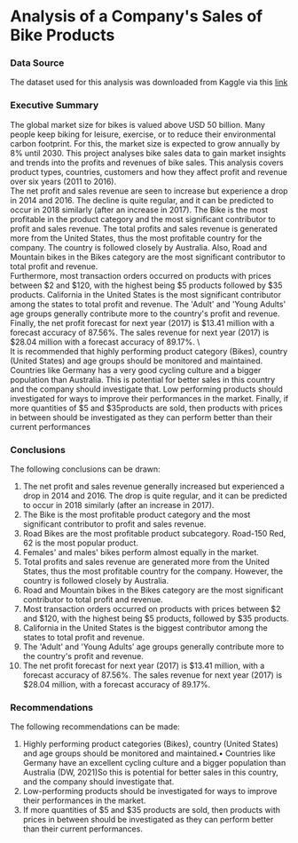 #  Analysis of a Company's Sales of Bike Products


### Data Source
The dataset used for this analysis was downloaded from Kaggle via this [link](https://www.kaggle.com/datasets/sadiqshah/bike-sales-in-europe)

### Executive Summary
The global market size for bikes is valued above USD 50 billion. Many people keep biking for
leisure, exercise, or to reduce their environmental carbon footprint. For this, the market size is
expected to grow annually by 8% until 2030. This project analyses bike sales data to gain
market insights and trends into the profits and revenues of bike sales. This analysis covers
product types, countries, customers and how they affect profit and revenue over six years
(2011 to 2016). \
The net profit and sales revenue are seen to increase but experience a drop in 2014 and 2016.
The decline is quite regular, and it can be predicted to occur in 2018 similarly (after an increase
in 2017). The Bike is the most profitable in the product category and the most significant
contributor to profit and sales revenue. The total profits and sales revenue is generated more
from the United States, thus the most profitable country for the company. The country is
followed closely by Australia. Also, Road and Mountain bikes in the Bikes category are the
most significant contributor to total profit and revenue. \
Furthermore, most transaction orders occurred on products with prices between $2 and $120,
with the highest being $5 products followed by $35 products. California in the United States is
the most significant contributor among the states to total profit and revenue. The 'Adult' and
'Young Adults' age groups generally contribute more to the country's profit and revenue.
Finally, the net profit forecast for next year (2017) is $13.41 million with a forecast accuracy of
87.56%. The sales revenue for next year (2017) is $28.04 million with a forecast accuracy of
89.17%. \  
It is recommended that highly performing product category (Bikes), country (United States)
and age groups should be monitored and maintained. Countries like Germany has a very good
cycling culture and a bigger population than Australia. This is potential for better sales in this
country and the company should investigate that. Low performing products should investigated
for ways to improve their performances in the market. Finally, if more quantities of $5 and $35products are sold, then products with prices in between should be investigated as they can
perform better than their current performances

### Conclusions
The following conclusions can be drawn:
1. The net profit and sales revenue generally increased but experienced a drop in 2014
and 2016. The drop is quite regular, and it can be predicted to occur in 2018 similarly
(after an increase in 2017).
2. The Bike is the most profitable product category and the most significant contributor to
profit and sales revenue.
3. Road Bikes are the most profitable product subcategory. Road-150 Red, 62 is the most
popular product.
4. Females' and males' bikes perform almost equally in the market.
5. Total profits and sales revenue are generated more from the United States, thus the
most profitable country for the company. However, the country is followed closely by
Australia.
6. Road and Mountain bikes in the Bikes category are the most significant contributor to
total profit and revenue.
7. Most transaction orders occurred on products with prices between $2 and $120, with
the highest being $5 products, followed by $35 products.
8. California in the United States is the biggest contributor among the states to total profit
and revenue.
9. The 'Adult' and 'Young Adults' age groups generally contribute more to the country's
profit and revenue.
10. The net profit forecast for next year (2017) is $13.41 million, with a forecast accuracy
of 87.56%. The sales revenue for next year (2017) is $28.04 million, with a forecast
accuracy of 89.17%.

### Recommendations
The following recommendations can be made:
1. Highly performing product categories (Bikes), country (United States) and age groups
should be monitored and maintained.• Countries like Germany have an excellent cycling culture and a bigger population than
Australia (DW, 2021)So this is potential for better sales in this country, and the
company should investigate that.
2. Low-performing products should be investigated for ways to improve their
performances in the market.
3. If more quantities of $5 and $35 products are sold, then products with prices in between
should be investigated as they can perform better than their current performances.
